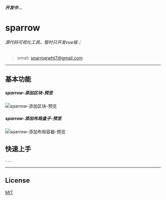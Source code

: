 #### *开发中*...
# sparrow

###### 源代码可视化工具，暂时只开发vue版；
> email: sparrowwht7@gmail.com
---
## 基本功能
##### sparrow-添加区块-预览
![sparrow-添加区块-预览](https://raw.githubusercontent.com/sparrow-js/sparrow/master/docs/images/block.png)

##### sparrow-添加布局盒子-预览
![sparrow-添加布局容器-预览](https://raw.githubusercontent.com/sparrow-js/sparrow/master/docs/images/box.png)

## 快速上手
```bash
...
```
---

## License
[MIT](http://opensource.org/licenses/MIT)